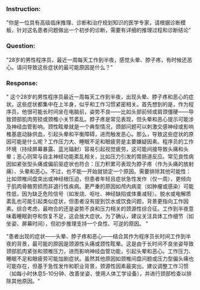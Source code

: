 ### Instruction:
"你是一位具有高级临床推理、诊断和治疗规划知识的医学专家，请根据诊断模板，针对这名患者问题做出一个初步的诊断，需要有详细的推理过程和诊断结论"

### Question:		
"28岁的男性程序员，最近一周每天工作到半夜，感觉头晕、脖子疼，有时候还恶心。请问导致这些症状的最可能原因是什么？"
	
### Response:

"
<think>	这个28岁的男性程序员最近一周每天工作到半夜，出现头晕、脖子疼和恶心的症状。这些症状都集中在上半身，似乎和工作习惯紧密相关。首先想到的是，作为程序员，他很可能长时间坐在电脑前，姿势不良——比如头部前倾或肩颈僵硬——导致颈部肌肉劳损或颈椎小关节紊乱。脖子疼是常见表现，但头晕和恶心提示可能涉及神经血管影响。颈性眩晕就是一个典型情况，颈部问题可以刺激交感神经或影响椎基底动脉供血，引起头晕和平衡障碍，进而触发恶心。那么，导致这些症状的原因可能是什么呢？工作压力大、睡眠不足和眼疲劳是主要嫌疑因素。程序员的工作环境（持续屏幕暴露、蓝光辐射）容易引起视觉疲劳，这可能间接导致头痛和头晕；恶心则常与自主神经功能紊乱相关，比如压力引发的胃肠道反应。常见良性病因如紧张型头痛或偏前驱症状也符合：压力积累可表现为脖子疼（作为头痛的放射痛）、头晕和恶心。不过，也不能一开始就锁定一个原因。需要排除其他可能性：比如颈椎间盘突出或神经根压迫，但患者年轻且症状急性发作（仅一周），更倾向于肌肉骨骼劳损而非退行性疾病。更严重的原因如颅内病变（如肿瘤或感染）可能性低，因为缺乏危险信号（如发烧、呕吐、神经缺陷或体重减轻）。脱水或电解质紊乱也可能引起类似症状，但患者没有提到饮水或饮食问题，背景更指向工作因素。综合考虑，最吻合的还是姿势不良和压力相关的颈源性综合征。工作到半夜意味着睡眠剥夺和恢复不足，这会放大症状。为了确认，建议关注具体工作细节（如坐姿、屏幕时间），但初步推理支持一个良性、可逆的原因。
</think>
"
	
"患者出现的症状——头晕、脖子疼和恶心——结合其作为程序员长时间工作到半夜的背景，最可能的原因是颈源性头痛或颈性眩晕。这是由于长时间不良坐姿导致颈部肌肉紧张和颈椎压力，进而影响神经血管功能，引起头晕和恶心。工作压力、睡眠不足和眼疲劳可能加剧症状。虽然其他原因如颈椎间盘问题或压力型偏头痛也可能存在，但基于急性发作和职业背景，颈源性因素最突出。建议调整工作习惯（如每小时休息5-10分钟、改善坐姿、使用人体工学设备），并进行颈部检查以排除其他原因。"
